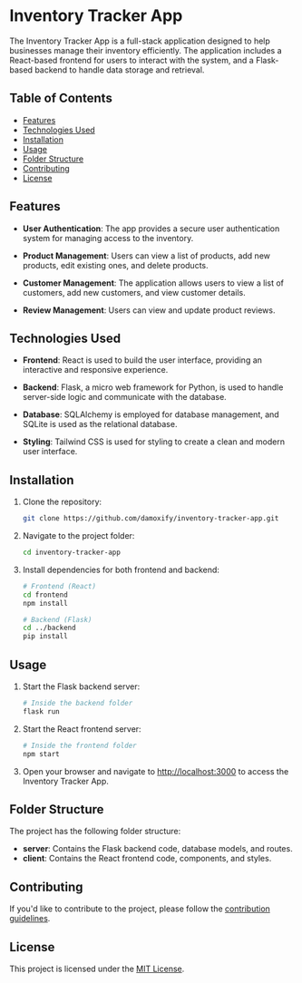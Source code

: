# Inventory Tracker App

The Inventory Tracker App is a full-stack application designed to help businesses manage their inventory efficiently. The application includes a React-based frontend for users to interact with the system, and a Flask-based backend to handle data storage and retrieval.

## Table of Contents

- [Features](#features)
- [Technologies Used](#technologies-used)
- [Installation](#installation)
- [Usage](#usage)
- [Folder Structure](#folder-structure)
- [Contributing](#contributing)
- [License](#license)

## Features

- **User Authentication**: The app provides a secure user authentication system for managing access to the inventory.

- **Product Management**: Users can view a list of products, add new products, edit existing ones, and delete products.

- **Customer Management**: The application allows users to view a list of customers, add new customers, and view customer details.

- **Review Management**: Users can view and update product reviews.

## Technologies Used

- **Frontend**: React is used to build the user interface, providing an interactive and responsive experience.

- **Backend**: Flask, a micro web framework for Python, is used to handle server-side logic and communicate with the database.

- **Database**: SQLAlchemy is employed for database management, and SQLite is used as the relational database.

- **Styling**: Tailwind CSS is used for styling to create a clean and modern user interface.

## Installation

1. Clone the repository:

   ```bash
   git clone https://github.com/damoxify/inventory-tracker-app.git
   ```

2. Navigate to the project folder:

   ```bash
   cd inventory-tracker-app
   ```

3. Install dependencies for both frontend and backend:

   ```bash
   # Frontend (React)
   cd frontend
   npm install

   # Backend (Flask)
   cd ../backend
   pip install 
   ```

## Usage

1. Start the Flask backend server:

   ```bash
   # Inside the backend folder
   flask run
   ```

2. Start the React frontend server:

   ```bash
   # Inside the frontend folder
   npm start
   ```

3. Open your browser and navigate to [http://localhost:3000](http://localhost:3000) to access the Inventory Tracker App.

## Folder Structure

The project has the following folder structure:

- **server**: Contains the Flask backend code, database models, and routes.
- **client**: Contains the React frontend code, components, and styles.

## Contributing

If you'd like to contribute to the project, please follow the [contribution guidelines](CONTRIBUTING.md).

## License

This project is licensed under the [MIT License](LICENSE).